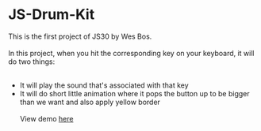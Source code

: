 # JS-Drum-Kit
This is the first project of JS30 by Wes Bos.<br><br>
In this project, when you hit the corresponding key on your keyboard, it will do two things:<br><br>
* It will play the sound that's associated with that key<br>
* It will do short little animation where it pops the button up to be bigger than we want and also apply yellow border<br><br>
View demo [here](https://ozrn.github.io/JS-Drum-Kit/)

